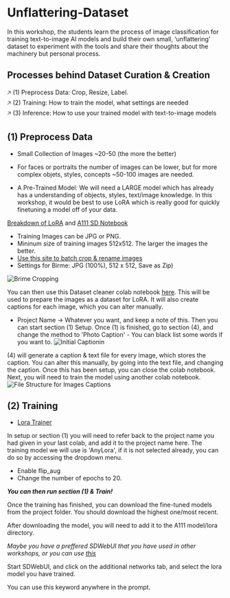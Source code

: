 # Unflattering-Dataset
In this workshop, the students learn the process of image classification for training text-to-image AI models and build their own small, ‘unflattering’ dataset to experiment with the tools and share their thoughts about the machinery but personal process.

## Processes behind Dataset Curation & Creation

🡥 (1) Preprocess Data: Crop, Resize, Label. <br/>
🡥 (2) Training: How to train the model, what settings are needed <br/>
🡥 (3) Inference: How to use your trained model with text-to-image models <br/>

## (1) Preprocess Data

* Small Collection of Images ~20-50 (the more the better)
  
* For faces or portraits the number of images can be lower, but for more complex objets, styles, concepts ~50-100 images are needed.
* A Pre-Trained Model: We will need a LARGE model which has already has a understanding of objects, styles, text/image knowledge. In this workshop, it would be best to use LoRA which is really good for quickly finetuning a model off of your data.
  
[Breakdown of LoRA](https://softwarekeep.com/help-center/how-to-use-stable-diffusion-lora-models) and [A111 SD Notebook](https://github.com/AUTOMATIC1111/stable-diffusion-webui)

* Training Images can be JPG or PNG.
* Mininum size of training images 512x512. The larger the images the better.
* [Use this site to batch crop & rename images](https://www.birme.net/?image_format=jpeg&quality_jpeg=100&rename=EnterNameHere-XXX)
* Settings for Birme: JPG (100%), 512 x 512, Save as Zip)

![Brime Cropping](https://github.com/Caileannn/Unflattering-Dataset/assets/25906839/838d8abc-08c1-4a17-a2fc-660d6e6110d6)
  
You can then use this Dataset cleaner colab notebook [here](https://colab.research.google.com/drive/1pxk4SovIhZl4HaLmBJo50ZjCKOuofMwb#scrollTo=WBFik7accyDz). This will be used to prepare the images as a dataset for LoRA. It will also create captions for each image, which you can alter manually.

* Project Name -> Whatever you want, and keep a note of this.
Then you can start section (1) Setup. Once (1) is finished, go to section (4), and change the method to 'Photo Caption' - You can black list some words if you want to.
![Initial Captionin](https://github.com/Caileannn/Unflattering-Dataset/assets/25906839/b28f7470-1460-46d6-8cbc-96378fd43818)

(4) will generate a caption & text file for every image, which stores the caption. You can alter this manually, by going into the text file, and changing the caption. Once this has been setup, you can close the colab notebook. Next, you will need to train the model using another colab notebook.
![File Structure for Images   Captions](https://github.com/Caileannn/Unflattering-Dataset/assets/25906839/a25ea580-977d-4fc2-ad0f-d482b1968c85)

## (2) Training

* [Lora Trainer](https://colab.research.google.com/drive/1-D0l9UdkmUx25EonusH0ZGtzqqPWgo_c#scrollTo=OglZzI_ujZq-)
  
In setup or section (1) you will need to refer back to the project name you had given in your last colab, and add it to the project name here. The training model we will use is 'AnyLora', if it is not selected already, you can do so by accessing the dropdown menu.

* Enable flip_aug
* Change the number of epochs to 20.
  
**_You can then run section (1) & Train!_**

Once the training has finished, you can download the fine-tuned models from the project folder. You should download the highest one/most recent.

After downloading the model, you will need to add it to the A111 model/lora directory.

_Maybe you have a preffered SDWebUI that you have used in other workshops, or you can use [this](https://colab.research.google.com/github/TheLastBen/fast-stable-diffusion/blob/main/fast_stable_diffusion_AUTOMATIC1111.ipynb#scrollTo=PjzwxTkPSPHf)_

Start SDWebUI, and click on the additional networks tab, and select the lora model you have trained.

You can use this keyword anywhere in the prompt.

